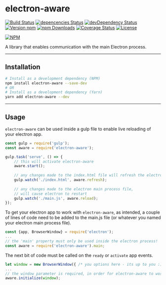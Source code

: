 # electron-aware
[![Build Status](https://travis-ci.org/Heartnett/electron-aware.svg?branch=master)](https://travis-ci.org/Heartnett/electron-aware) [![depencencies Status](https://david-dm.org/Heartnett/electron-aware.svg)](https://david-dm.org/Heartnett/electron-aware) [![devDependency Status](https://david-dm.org/Heartnett/electron-aware/dev-status.svg)](https://david-dm.org/Heartnett/electron-aware?type=dev) [![Version npm](https://img.shields.io/npm/v/electron-aware.svg?style=flat-square)](https://www.npmjs.com/package/electron-aware) [![npm Downloads](https://img.shields.io/npm/dm/electron-aware.svg?style=flat-square)](https://www.npmjs.com/package/electron-aware) [![Coverage Status](https://coveralls.io/repos/github/Heartnett/electron-aware/badge.svg?branch=master)](https://coveralls.io/github/Heartnett/electron-aware?branch=master) [![License](https://img.shields.io/npm/l/electron-aware.svg)](https://www.npmjs.com/package/electron-aware)


[![NPM](https://nodei.co/npm/electron-aware.png?downloads=true)](https://nodei.co/npm/electron-aware/)

A library that enables communication with the main Electron process.

---
## Installation
```sh
# Install as a development dependency (NPM)
npm install electron-aware --save-dev
# OR
# Install as a development dependency (Yarn)
yarn add electron-aware --dev
```
---
## Usage

`electron-aware` can be used inside a gulp file to enable live reloading of your electron app.

```javascript
const gulp = require('gulp');
const aware = require('electron-aware');

gulp.task('serve', () => {
    // this will activate electron-aware
    aware.start();
    
    // any changes made to the index.html file will refresh the electron app 
    gulp.watch('./index.html', aware.refresh);
    
    // any changes made to the electron main process file,
    // will cause electron to restart 
    gulp.watch('./main.js', aware.reload);
});
```
To get your electron app to work with `electron-aware`, as intended, a couple of lines of code need to be added to the main.js file (or whatever you named your electron main process file).

```javascript
const {app, BrowserWindow} = require('electron');
...
// the 'main' property must only be used inside the electron process!
const aware = require('electron-aware').main;
```

The next bit of code must be called on the `ready` or `activate` app events.

```javascript
let window = new BrowserWindow({ /* you options here - its up to you :) */ });
...
// the window parameter is required, in order for electron-aware to work
aware.initialize(window);
```